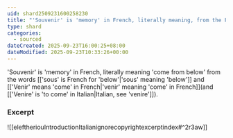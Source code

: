 ```yaml
---
uid: shard2509231600258230
title: "'Souvenir' is 'memory' in French, literally meaning, from the French words 'sous' and 'venir', 'come from below'"
type: shard
categories:
  - sourced
dateCreated: 2025-09-23T16:00:25+08:00
dateModified: 2025-09-23T10:33:26+00:00
---
```

'Souvenir' is 'memory' in French, literally meaning 'come from below' from the words [['sous' is French for 'below'|'sous' meaning 'below']] and [['Venir' means 'come' in French|'venir' meaning 'come' in French]](and [['Venire' is 'to come' in Italian|Italian, see 'venire']]).

### Excerpt
![[eleftheriouIntroductionItalianignorecopyrightexcerptindex#^2r3aw]]